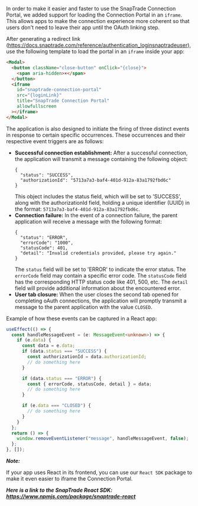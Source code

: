 In order to make it easier and faster to use the SnapTrade Connection Portal, we added support for loading the Connection Portal in an `iframe`. This allows apps to make the connection experience more coherent so that users don't need to leave their app until the OAuth linking step.

After generating a redirect link (<https://docs.snaptrade.com/reference/authentication_loginsnaptradeuser>), use the following template to load the portal in an `iframe` inside your app:

```html html
<Modal>
  <button className="close-button" onClick="{close}">
    <span aria-hidden>×</span>
  </button>
  <iframe
    id="snaptrade-connection-portal"
    src="{loginLink}"
    title="SnapTrade Connection Portal"
    allowfullscreen
  ></iframe>
</Modal>
```

The application is also designed to initiate the firing of three distinct events in response to certain specific occurrences. These occurrences and their respective event triggers are as follows:

- **Successful connection establishment:** After a successful connection, the application will transmit a message containing the following object:
  ```
  {
    "status": "SUCCESS",
    "authorizationId": "5713a7a3-baf4-401d-912a-83a1792fbd6c"
  }
  ```
  This object includes the status field, which will be set to 'SUCCESS', along with the authorizationId field, holding a unique identifier (UUID) in the format: `5713a7a3-baf4-401d-912a-83a1792fbd6c`.
- **Connection failure:** In the event of a connection failure, the parent application will receive a message with the following format:
  ```
  {
    "status": "ERROR",
    "errorCode": "1000",
    "statusCode": 401,
    "detail": "Invalid credentials provided, please try again."
  }
  ```
  The `status` field will be set to 'ERROR' to indicate the error status. The `errorCode` field may contain a specific error code. The `statusCode` field has the corresponding HTTP status code like 401, 500, etc. The `detail` field will provide additional information about the encountered error.
- **User tab closure:** When the user closes the second tab opened for completing oAuth connections, the application will promptly transmit a message to the parent application with the value `CLOSED`.

Example of how these events can be captured in a React app:

```typescript
useEffect(() => {
  const handleMessageEvent = (e: MessageEvent<unknown>) => {
    if (e.data) {
      const data = e.data;
      if (data.status === "SUCCESS") {
        const authorizationId = data.authorizationId;
        // do something here
      }

      if (data.status === "ERROR") {
        const { errorCode, statusCode, detail } = data;
        // do something here
      }

      if (e.data === "CLOSED") {
        // do something here
      }
    }
  };
  return () => {
    window.removeEventListener("message", handleMessageEvent, false);
  };
}, []);
```

**_Note:_**

If your app uses React in its frontend, you can use our `React SDK` package to make it even easier to iframe the Connection Portal.

**_Here is a link to the SnapTrade React SDK: <https://www.npmjs.com/package/snaptrade-react>_**
